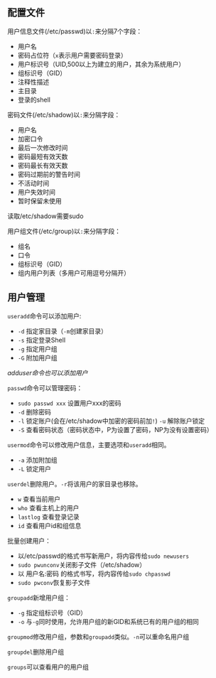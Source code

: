 ## 配置文件

用户信息文件(/etc/passwd)以`:`来分隔7个字段：

* 用户名
* 密码占位符（`x`表示用户需要密码登录）
* 用户标识号（UID,500以上为建立的用户，其余为系统用户）
* 组标识号（GID）
* 注释性描述
* 主目录
* 登录的shell

密码文件(/etc/shadow)以`:`来分隔字段：

* 用户名
* 加密口令
* 最后一次修改时间
* 密码最短有效天数
* 密码最长有效天数
* 密码过期前的警告时间
* 不活动时间
* 用户失效时间
* 暂时保留未使用

读取/etc/shadow需要sudo

用户组文件(/etc/group)以`:`来分隔字段：

* 组名
* 口令
* 组标识号（GID）
* 组内用户列表（多用户可用逗号分隔开）

## 用户管理

`useradd`命令可以添加用户:

* `-d` 指定家目录（`-m`创建家目录）
* `-s` 指定登录Shell
* `-g` 指定用户组
* `-G` 附加用户组

*adduser命令也可以添加用户*

`passwd`命令可以管理密码：

* `sudo passwd xxx` 设置用户xxx的密码
* `-d` 删除密码
* `-l` 锁定账户(会在/etc/shadow中加密的密码前加`!`)  `-u` 解除账户锁定
* `-S` 查看密码状态（密码状态中，P为设置了密码，NP为没有设置密码）

`usermod`命令可以修改用户信息，主要选项和`useradd`相同。

* `-a` 添加附加组
* `-L` 锁定用户

`userdel`删除用户。`-r`将该用户的家目录也移除。

* `w` 查看当前用户
* `who` 查看主机上的用户
* `lastlog` 查看登录记录
* `id` 查看用户id和组信息

批量创建用户：

* 以/etc/passwd的格式书写新用户，将内容传给`sudo newusers`
* `sudo pwunconv`关闭影子文件（/etc/shadow）
* 以 用户名:密码 的格式书写，将内容传给`sudo chpasswd`
* `sudo pwconv`恢复影子文件

`groupadd`新增用户组：

* `-g` 指定组标识号（GID）
* `-o` 与`-g`同时使用，允许用户组的新GID和系统已有的用户组的相同

`groupmod`修改用户组，参数和`groupadd`类似。`-n`可以重命名用户组

`groupdel`删除用户组

`groups`可以查看用户的用户组
